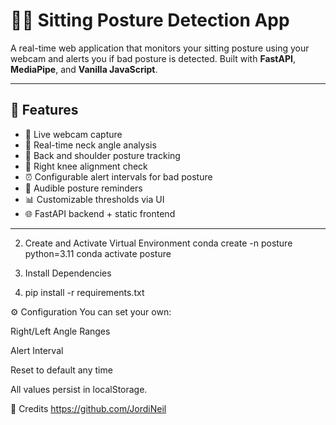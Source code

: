 # 🧍‍♂️ Sitting Posture Detection App

A real-time web application that monitors your sitting posture using your webcam and alerts you if bad posture is detected. Built with **FastAPI**, **MediaPipe**, and **Vanilla JavaScript**.

---

## 🎯 Features

- 📸 Live webcam capture
- 🧠 Real-time neck angle analysis
- 🧍 Back and shoulder posture tracking
- 🔁 Right knee alignment check
- ⏰ Configurable alert intervals for bad posture
- 🔔 Audible posture reminders
- 📊 Customizable thresholds via UI
- 🌐 FastAPI backend + static frontend

---
2. Create and Activate Virtual Environment
conda create -n posture python=3.11
conda activate posture

3. Install Dependencies
4. pip install -r requirements.txt


⚙️ Configuration
You can set your own:

Right/Left Angle Ranges

Alert Interval

Reset to default any time

All values persist in localStorage.

🙌 Credits
https://github.com/JordiNeil
